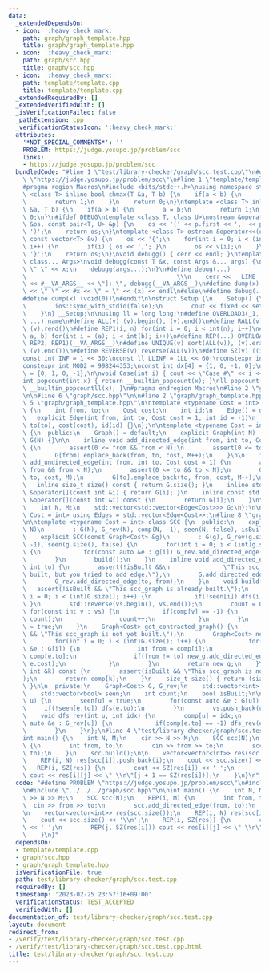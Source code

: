```yaml
---
data:
  _extendedDependsOn:
  - icon: ':heavy_check_mark:'
    path: graph/graph_template.hpp
    title: graph/graph_template.hpp
  - icon: ':heavy_check_mark:'
    path: graph/scc.hpp
    title: graph/scc.hpp
  - icon: ':heavy_check_mark:'
    path: template/template.cpp
    title: template/template.cpp
  _extendedRequiredBy: []
  _extendedVerifiedWith: []
  _isVerificationFailed: false
  _pathExtension: cpp
  _verificationStatusIcon: ':heavy_check_mark:'
  attributes:
    '*NOT_SPECIAL_COMMENTS*': ''
    PROBLEM: https://judge.yosupo.jp/problem/scc
    links:
    - https://judge.yosupo.jp/problem/scc
  bundledCode: "#line 1 \"test/library-checker/graph/scc.test.cpp\"\n#define PROBLEM\
    \ \"https://judge.yosupo.jp/problem/scc\"\n#line 1 \"template/template.cpp\"\n\
    #pragma region Macros\n#include <bits/stdc++.h>\nusing namespace std;\ntemplate\
    \ <class T> inline bool chmax(T &a, T b) {\n    if(a < b) {\n        a = b;\n\
    \        return 1;\n    }\n    return 0;\n}\ntemplate <class T> inline bool chmin(T\
    \ &a, T b) {\n    if(a > b) {\n        a = b;\n        return 1;\n    }\n    return\
    \ 0;\n}\n#ifdef DEBUG\ntemplate <class T, class U>\nostream &operator<<(ostream\
    \ &os, const pair<T, U> &p) {\n    os << '(' << p.first << ',' << p.second <<\
    \ ')';\n    return os;\n}\ntemplate <class T> ostream &operator<<(ostream &os,\
    \ const vector<T> &v) {\n    os << '{';\n    for(int i = 0; i < (int)v.size();\
    \ i++) {\n        if(i) { os << ','; }\n        os << v[i];\n    }\n    os <<\
    \ '}';\n    return os;\n}\nvoid debugg() { cerr << endl; }\ntemplate <class T,\
    \ class... Args>\nvoid debugg(const T &x, const Args &... args) {\n    cerr <<\
    \ \" \" << x;\n    debugg(args...);\n}\n#define debug(...)                   \
    \                                          \\\n    cerr << __LINE__ << \" [\"\
    \ << #__VA_ARGS__ << \"]: \", debugg(__VA_ARGS__)\n#define dump(x) cerr << __LINE__\
    \ << \" \" << #x << \" = \" << (x) << endl\n#else\n#define debug(...) (void(0))\n\
    #define dump(x) (void(0))\n#endif\n\nstruct Setup {\n    Setup() {\n        cin.tie(0);\n\
    \        ios::sync_with_stdio(false);\n        cout << fixed << setprecision(15);\n\
    \    }\n} __Setup;\n\nusing ll = long long;\n#define OVERLOAD3(_1, _2, _3, name,\
    \ ...) name\n#define ALL(v) (v).begin(), (v).end()\n#define RALL(v) (v).rbegin(),\
    \ (v).rend()\n#define REP1(i, n) for(int i = 0; i < int(n); i++)\n#define REP2(i,\
    \ a, b) for(int i = (a); i < int(b); i++)\n#define REP(...) OVERLOAD3(__VA_ARGS__,\
    \ REP2, REP1)(__VA_ARGS__)\n#define UNIQUE(v) sort(ALL(v)), (v).erase(unique(ALL(v)),\
    \ (v).end())\n#define REVERSE(v) reverse(ALL(v))\n#define SZ(v) ((int)(v).size())\n\
    const int INF = 1 << 30;\nconst ll LLINF = 1LL << 60;\nconstexpr int MOD = 1000000007;\n\
    constexpr int MOD2 = 998244353;\nconst int dx[4] = {1, 0, -1, 0};\nconst int dy[4]\
    \ = {0, 1, 0, -1};\n\nvoid Case(int i) { cout << \"Case #\" << i << \": \"; }\n\
    int popcount(int x) { return __builtin_popcount(x); }\nll popcount(ll x) { return\
    \ __builtin_popcountll(x); }\n#pragma endregion Macros\n#line 2 \"graph/scc.hpp\"\
    \n\n#line 6 \"graph/scc.hpp\"\n\n#line 2 \"graph/graph_template.hpp\"\n\n#line\
    \ 5 \"graph/graph_template.hpp\"\n\ntemplate <typename Cost = int> struct Edge\
    \ {\n    int from, to;\n    Cost cost;\n    int id;\n    Edge() = default;\n \
    \   explicit Edge(int from, int to, Cost cost = 1, int id = -1)\n        : from(from),\
    \ to(to), cost(cost), id(id) {}\n};\n\ntemplate <typename Cost = int> class Graph\
    \ {\n  public:\n    Graph() = default;\n    explicit Graph(int N) : N(N), M(0),\
    \ G(N) {}\n\n    inline void add_directed_edge(int from, int to, Cost cost = 1)\
    \ {\n        assert(0 <= from && from < N);\n        assert(0 <= to && to < N);\n\
    \        G[from].emplace_back(from, to, cost, M++);\n    }\n\n    inline void\
    \ add_undirected_edge(int from, int to, Cost cost = 1) {\n        assert(0 <=\
    \ from && from < N);\n        assert(0 <= to && to < N);\n        G[from].emplace_back(from,\
    \ to, cost, M);\n        G[to].emplace_back(to, from, cost, M++);\n    }\n\n \
    \   inline size_t size() const { return G.size(); }\n    inline std::vector<Edge<Cost>>\
    \ &operator[](const int &i) { return G[i]; }\n    inline const std::vector<Edge<Cost>>\
    \ &operator[](const int &i) const {\n        return G[i];\n    }\n\n  private:\n\
    \    int N, M;\n    std::vector<std::vector<Edge<Cost>>> G;\n};\n\ntemplate <class\
    \ Cost = int> using Edges = std::vector<Edge<Cost>>;\n#line 8 \"graph/scc.hpp\"\
    \n\ntemplate <typename Cost = int> class SCC {\n  public:\n    explicit SCC(int\
    \ N)\n        : G(N), G_rev(N), comp(N, -1), seen(N, false), isBuilt(false) {}\n\
    \    explicit SCC(const Graph<Cost> &g)\n        : G(g), G_rev(g.size()), comp(g.size(),\
    \ -1), seen(g.size(), false) {\n        for(int i = 0; i < (int)g.size(); i++)\
    \ {\n            for(const auto &e : g[i]) G_rev.add_directed_edge(e.to, i);\n\
    \        }\n        build();\n    }\n    inline void add_directed_edge(int from,\
    \ int to) {\n        assert(!isBuilt &&\n               \"This scc_graph is already\
    \ built, but you tried to add edge.\");\n        G.add_directed_edge(from, to);\n\
    \        G_rev.add_directed_edge(to, from);\n    }\n    void build() {\n     \
    \   assert(!isBuilt && \"This scc_graph is already built.\");\n        for(int\
    \ i = 0; i < (int)G.size(); i++) {\n            if(!seen[i]) dfs(i);\n       \
    \ }\n        std::reverse(vs.begin(), vs.end());\n        count = 0;\n       \
    \ for(const int v : vs) {\n            if(comp[v] == -1) {\n                dfs_rev(v,\
    \ count);\n                count++;\n            }\n        }\n        isBuilt\
    \ = true;\n    }\n    Graph<Cost> get_contracted_graph() {\n        assert(isBuilt\
    \ && \"This scc_graph is not yet built.\");\n        Graph<Cost> new_g(count);\n\
    \        for(int i = 0; i < (int)G.size(); i++) {\n            for(const auto\
    \ &e : G[i]) {\n                int from = comp[i];\n                int to =\
    \ comp[e.to];\n                if(from != to) new_g.add_directed_edge(from, to,\
    \ e.cost);\n            }\n        }\n        return new_g;\n    }\n    int operator[](const\
    \ int &k) const {\n        assert(isBuilt && \"This scc_graph is not yet built.\"\
    );\n        return comp[k];\n    }\n    size_t size() { return (size_t)count;\
    \ }\n\n  private:\n    Graph<Cost> G, G_rev;\n    std::vector<int> vs, comp;\n\
    \    std::vector<bool> seen;\n    int count;\n    bool isBuilt;\n\n    void dfs(int\
    \ u) {\n        seen[u] = true;\n        for(const auto &e : G[u]) {\n       \
    \     if(!seen[e.to]) dfs(e.to);\n        }\n        vs.push_back(u);\n    }\n\
    \    void dfs_rev(int u, int idx) {\n        comp[u] = idx;\n        for(const\
    \ auto &e : G_rev[u]) {\n            if(comp[e.to] == -1) dfs_rev(e.to, idx);\n\
    \        }\n    }\n};\n#line 4 \"test/library-checker/graph/scc.test.cpp\"\n\n\
    int main() {\n    int N, M;\n    cin >> N >> M;\n    SCC scc(N);\n    REP(i, M)\
    \ {\n        int from, to;\n        cin >> from >> to;\n        scc.add_directed_edge(from,\
    \ to);\n    }\n    scc.build();\n\n    vector<vector<int>> res(scc.size());\n\
    \    REP(i, N) res[scc[i]].push_back(i);\n    cout << scc.size() << '\\n';\n \
    \   REP(i, SZ(res)) {\n        cout << SZ(res[i]) << ' ';\n        REP(j, SZ(res[i]))\
    \ cout << res[i][j] << \" \\n\"[j + 1 == SZ(res[i])];\n    }\n}\n"
  code: "#define PROBLEM \"https://judge.yosupo.jp/problem/scc\"\n#include \"../../../template/template.cpp\"\
    \n#include \"../../../graph/scc.hpp\"\n\nint main() {\n    int N, M;\n    cin\
    \ >> N >> M;\n    SCC scc(N);\n    REP(i, M) {\n        int from, to;\n      \
    \  cin >> from >> to;\n        scc.add_directed_edge(from, to);\n    }\n    scc.build();\n\
    \n    vector<vector<int>> res(scc.size());\n    REP(i, N) res[scc[i]].push_back(i);\n\
    \    cout << scc.size() << '\\n';\n    REP(i, SZ(res)) {\n        cout << SZ(res[i])\
    \ << ' ';\n        REP(j, SZ(res[i])) cout << res[i][j] << \" \\n\"[j + 1 == SZ(res[i])];\n\
    \    }\n}"
  dependsOn:
  - template/template.cpp
  - graph/scc.hpp
  - graph/graph_template.hpp
  isVerificationFile: true
  path: test/library-checker/graph/scc.test.cpp
  requiredBy: []
  timestamp: '2023-02-25 23:57:16+09:00'
  verificationStatus: TEST_ACCEPTED
  verifiedWith: []
documentation_of: test/library-checker/graph/scc.test.cpp
layout: document
redirect_from:
- /verify/test/library-checker/graph/scc.test.cpp
- /verify/test/library-checker/graph/scc.test.cpp.html
title: test/library-checker/graph/scc.test.cpp
---
```

